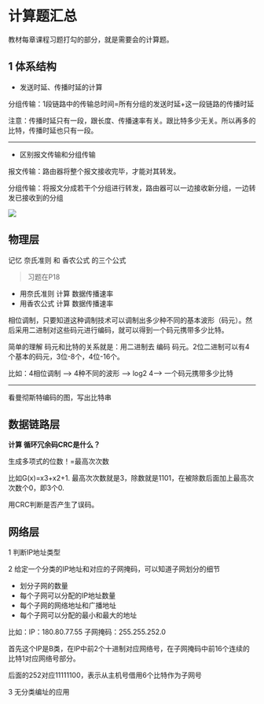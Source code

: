 # 计算题汇总

教材每章课程习题打勾的部分，就是需要会的计算题。

## 1 体系结构

* 发送时延、传播时延的计算

分组传输：1段链路中的传输总时间=所有分组的发送时延+这一段链路的传播时延

注意：传播时延只有一段，跟长度、传播速率有关。跟比特多少无关。所以再多的比特，传播时延也只有一段。

---

* 区别报文传输和分组传输

报文传输：路由器将整个报文接收完毕，才能对其转发。

分组传输：将报文分成若干个分组进行转发，路由器可以一边接收新分组，一边转发已接收到的分组

![](https://pic2.imgdb.cn/item/6444f19d0d2dde5777a724f3.jpg)

## 物理层

记忆 奈氏准则 和 香农公式 的三个公式

> 习题在P18

* 用奈氏准则 计算 数据传播速率
* 用香农公式 计算 数据传播速率

相位调制，只要知道这种调制技术可以调制出多少种不同的基本波形（码元）。然后采用二进制对这些码元进行编码，就可以得到一个码元携带多少比特。

简单的理解 码元和比特的关系就是：用二进制去 编码 码元。2位二进制可以有4个基本的码元，3位-8个，4位-16个。

比如：4相位调制 --> 4种不同的波形 --> log2 4--> 一个码元携带多少比特

---

看曼彻斯特编码的图，写出比特串


## 数据链路层

**计算 循环冗余码CRC是什么？**

生成多项式的位数！=最高次次数

比如G(x)=x3+x2+1.         最高次次数就是3，除数就是1101，在被除数后面加上最高次次数个0，即3个0.

用CRC判断是否产生了误码。

## 网络层

1 判断IP地址类型

2 给定一个分类的IP地址和对应的子网掩码，可以知道子网划分的细节

* 划分子网的数量
* 每个子网可以分配的IP地址数量
* 每个子网的网络地址和广播地址
* 每个子网可以分配的最小和最大的地址


比如：IP：180.80.77.55 子网掩码：255.255.252.0

首先这个IP是B类，在IP中前2个十进制对应网络号，在子网掩码中前16个连续的比特1对应网络号部分。

后面的252对应11111100，表示从主机号借用6个比特作为子网号


3 无分类编址的应用